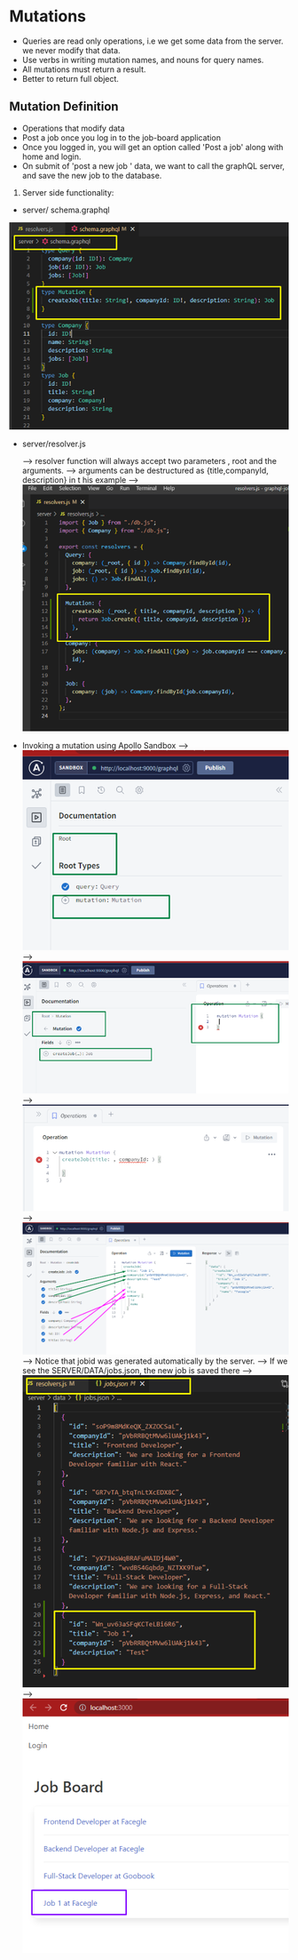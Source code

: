 # Mutations

- Queries are read only operations, i.e we get some data from the server. we never modify that data.
- Use verbs in writing mutation names, and nouns for query names.
- All mutations must return a result.
- Better to return full object.

## Mutation Definition

- Operations that modify data
- Post a job once you log in to the job-board application
- Once you logged in, you will get an option called 'Post a job' along with home and login.
- On submit of 'post a new job ' data, we want to call the graphQL server, and save the new job to the database.

1. Server side functionality:

- server/ schema.graphql

![Image](./Imgs/65.png)

- server/resolver.js

  --> resolver function will always accept two parameters , root and the arguments.
  --> arguments can be destructured
  as {title,companyId, description} in t his example
  --> ![Image](./Imgs//66.png)

- Invoking a mutation using Apollo Sandbox
  --> ![Image](./Imgs//67.png)
  --> ![Image](./Imgs//68.png)
  --> ![Image](./Imgs//69.png)
  --> ![Image](./Imgs/70.png)
  --> Notice that jobid was generated automatically by the server.
  --> If we see the SERVER/DATA/jobs.json, the new job is saved there
  --> ![Image](./Imgs/71.png)
  --> ![Image](./Imgs/72.png)
